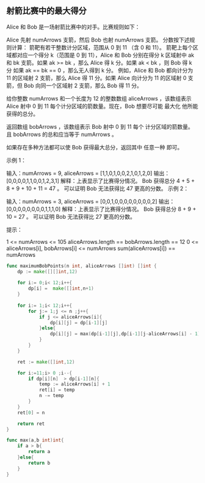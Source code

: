 ## 射箭比赛中的最大得分

Alice 和 Bob 是一场射箭比赛中的对手。比赛规则如下：

Alice 先射 numArrows 支箭，然后 Bob 也射 numArrows 支箭。
分数按下述规则计算：
箭靶有若干整数计分区域，范围从 0 到 11 （含 0 和 11）。
箭靶上每个区域都对应一个得分 k（范围是 0 到 11），Alice 和 Bob 分别在得分 k 区域射中 ak 和 bk 支箭。如果 ak >= bk ，那么 Alice 得 k 分。如果 ak < bk ，则 Bob 得 k 分
如果 ak == bk == 0 ，那么无人得到 k 分。
例如，Alice 和 Bob 都向计分为 11 的区域射 2 支箭，那么 Alice 得 11 分。如果 Alice 向计分为 11 的区域射 0 支箭，但 Bob 向同一个区域射 2 支箭，那么 Bob 得 11 分。

给你整数 numArrows 和一个长度为 12 的整数数组 aliceArrows ，该数组表示 Alice 射中 0 到 11 每个计分区域的箭数量。现在，Bob 想要尽可能 最大化 他所能获得的总分。

返回数组 bobArrows ，该数组表示 Bob 射中 0 到 11 每个 计分区域的箭数量。且 bobArrows 的总和应当等于 numArrows 。

如果存在多种方法都可以使 Bob 获得最大总分，返回其中 任意一种 即可。

 

示例 1：



输入：numArrows = 9, aliceArrows = [1,1,0,1,0,0,2,1,0,1,2,0]
输出：[0,0,0,0,1,1,0,0,1,2,3,1]
解释：上表显示了比赛得分情况。
Bob 获得总分 4 + 5 + 8 + 9 + 10 + 11 = 47 。
可以证明 Bob 无法获得比 47 更高的分数。
示例 2：



输入：numArrows = 3, aliceArrows = [0,0,1,0,0,0,0,0,0,0,0,2]
输出：[0,0,0,0,0,0,0,0,1,1,1,0]
解释：上表显示了比赛得分情况。
Bob 获得总分 8 + 9 + 10 = 27 。
可以证明 Bob 无法获得比 27 更高的分数。
 

提示：

1 <= numArrows <= 105
aliceArrows.length == bobArrows.length == 12
0 <= aliceArrows[i], bobArrows[i] <= numArrows
sum(aliceArrows[i]) == numArrows

```go
func maximumBobPoints(n int, aliceArrows []int) []int {
    dp := make([][]int,12)
    
    for i:= 0;i< 12;i++{
        dp[i] =  make([]int,n+1)
    }
    
    for i:= 1;i< 12;i++{
        for j:= 1;j <= n ;j++{
            if j <= aliceArrows[i]{
                dp[i][j] = dp[i-1][j]
            }else{
                dp[i][j] = max(dp[i-1][j],dp[i-1][j-aliceArrows[i] - 1] + i)
            }
        } 
    }

    ret := make([]int,12)

    for i:=11;i> 0 ;i--{
        if dp[i][n]  > dp[i-1][n]{
            temp := aliceArrows[i] + 1
            ret[i] = temp
            n -= temp
        }
    }
    ret[0] = n

    return ret
}

func max(a,b int)int{
    if a > b{
        return a
    }else{
        return b
    }
}
```

